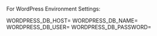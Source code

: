 For WordPress Environment Settings:

WORDPRESS_DB_HOST=
WORDPRESS_DB_NAME=
WORDPRESS_DB_USER=
WORDPRESS_DB_PASSWORD=